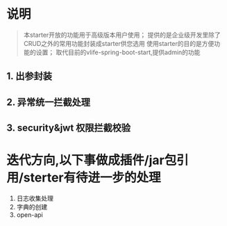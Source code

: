 # 说明
> 本starter开放的功能用于高级版本用户使用；
> 提供的是企业级开发里除了CRUD之外的常用功能封装成starter供您选用
> 使用starter的目的是方便功能的设置；
> 取代目前的vlife-spring-boot-start,提供admin的功能

## 1. 出参封装

## 2. 异常统一拦截处理

## 3. security&jwt 权限拦截校验


# 迭代方向,以下事做成插件/jar包引用/sterter有待进一步的处理
1. 日志收集处理
2. 字典的创建
3. open-api